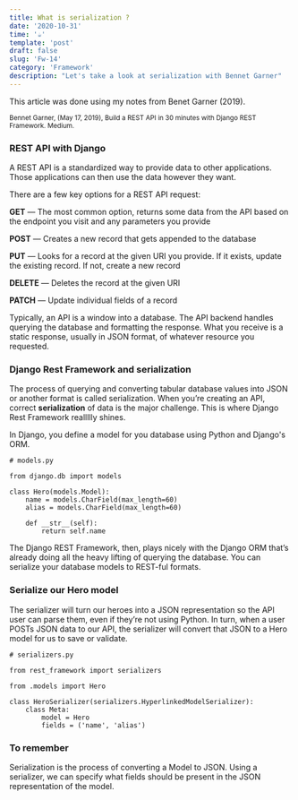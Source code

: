 ```yaml
---
title: What is serialization ? 
date: '2020-10-31'
time: '☕️'
template: 'post'
draft: false
slug: 'Fw-14'
category: 'Framework'
description: "Let's take a look at serialization with Bennet Garner"
---
```


This article was done using my notes from Benet Garner (2019).

<sub>Bennet Garner, (May 17, 2019), Build a REST API in 30 minutes with Django REST Framework. Medium.</sub>

### REST API with Django

A REST API is a standardized way to provide data to other applications. Those applications can then use the data however they want.

There are a few key options for a REST API request:

**GET** — The most common option, returns some data from the API based on the endpoint you visit and any parameters you provide

**POST** — Creates a new record that gets appended to the database

**PUT** — Looks for a record at the given URI you provide. If it exists, update the existing record. If not, create a new record

**DELETE** — Deletes the record at the given URI

**PATCH** — Update individual fields of a record

Typically, an API is a window into a database. The API backend handles querying the database and formatting the response. What you receive is a static response, usually in JSON format, of whatever resource you requested.

### Django Rest Framework and serialization

The process of querying and converting tabular database values into JSON or another format is called serialization. When you’re creating an API, correct **serialization** of data is the major challenge. This is where Django Rest Framework reallllly shines.

In Django, you define a model for you database using Python and Django's ORM.
```
# models.py

from django.db import models

class Hero(models.Model):
    name = models.CharField(max_length=60)
    alias = models.CharField(max_length=60)    
    
    def __str__(self):
        return self.name
```

The Django REST Framework, then, plays nicely with the Django ORM that’s already doing all the heavy lifting of querying the database. You can serialize your database models to REST-ful formats.

### Serialize our Hero model

The serializer will turn our heroes into a JSON representation so the API user can parse them, even if they’re not using Python. In turn, when a user POSTs JSON data to our API, the serializer will convert that JSON to a Hero model for us to save or validate.

```
# serializers.py

from rest_framework import serializers

from .models import Hero

class HeroSerializer(serializers.HyperlinkedModelSerializer):
    class Meta:
        model = Hero
        fields = ('name', 'alias')
```

### To remember

Serialization is the process of converting a Model to JSON. Using a serializer, we can specify what fields should be present in the JSON representation of the model.